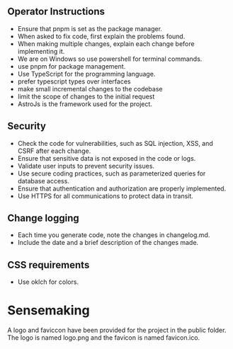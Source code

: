 
## Operator Instructions

- Ensure that pnpm is set as the package manager.
- When asked to fix code, first explain the problems found.
- When making multiple changes, explain each change before implementing it.
- We are on Windows so use powershell for terminal commands.
- use pnpm for package management.
- Use TypeScript for the programming language.
- prefer typescript types over interfaces
- make small incremental changes to the codebase
- limit the scope of changes to the initial request
- AstroJs is the framework used for the project.

## Security

- Check the code for vulnerabilities, such as SQL injection, XSS, and CSRF after each change.
- Ensure that sensitive data is not exposed in the code or logs.
- Validate user inputs to prevent security issues.
- Use secure coding practices, such as parameterized queries for database access.
- Ensure that authentication and authorization are properly implemented.
- Use HTTPS for all communications to protect data in transit.

## Change logging

- Each time you generate code, note the changes in changelog.md.
- Include the date and a brief description of the changes made.

## CSS requirements
- Use oklch for colors.



# Sensemaking

A logo and faviccon have been provided for the project in the public folder. The logo is named logo.png and the favicon is named favicon.ico.
